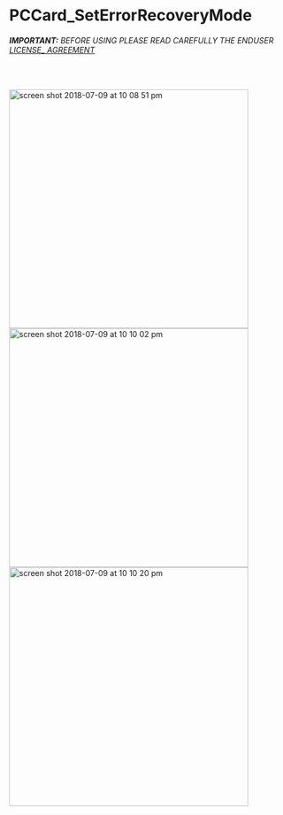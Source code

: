 # PCCard_SetErrorRecoveryMode
###### __IMPORTANT:__ BEFORE USING PLEASE READ CAREFULLY THE ENDUSER [LICENSE_ AGREEMENT](http://link-os.github.io/Zebra_SDK_EULA.pdf)
<br />



<p float="left">
<img width="432" height=”600” alt="screen shot 2018-07-09 at 10 08 51 pm" src="https://user-images.githubusercontent.com/41017424/42487101-0f66aade-83c5-11e8-97cd-4f495fb57c3e.png">
<img width="432" height=”600” alt="screen shot 2018-07-09 at 10 10 02 pm" src="https://user-images.githubusercontent.com/41017424/42487105-115d0f22-83c5-11e8-9981-1110bf0d0dc0.png">
<img width="432" height=”600” alt="screen shot 2018-07-09 at 10 10 20 pm" src="https://user-images.githubusercontent.com/41017424/42487106-12f0e214-83c5-11e8-998a-75195e5b9094.png">
</p>






